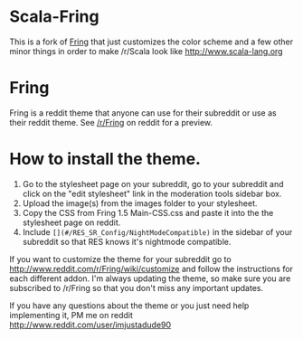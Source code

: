 Scala-Fring
===============
This is a fork of [Fring](https://www.github.com/imjustadude90/Fring-RedditTheme) that just customizes the color scheme and a few other minor things in order to make /r/Scala look like http://www.scala-lang.org

Fring
===============

Fring is a reddit theme that anyone can use for their subreddit or use as their reddit theme. See [/r/Fring](http://www.reddit.com/r/Fring/) on reddit for a preview.

How to install the theme. 
===============


1. Go to the stylesheet page on your subreddit, go to your subreddit and click on the "edit stylesheet" link in the moderation tools sidebar box. 
2. Upload the image(s) from the images folder to your stylesheet. 
3. Copy the CSS from Fring 1.5 Main-CSS.css and paste it into the the stylesheet page on reddit. 
4. Include ```[](#/RES_SR_Config/NightModeCompatible)``` in the sidebar of your subreddit so that RES knows it's nightmode compatible. 

If you want to customize the theme for your subreddit go to http://www.reddit.com/r/Fring/wiki/customize and follow the instructions for each different addon. I'm always updating the theme, so make sure you are subscribed to /r/Fring so that you don't miss any important updates. 

If you have any questions about the theme or you just need help implementing it, PM me on reddit http://www.reddit.com/user/imjustadude90



